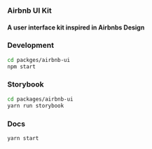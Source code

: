 ### Airbnb UI Kit
#### A user interface kit inspired in Airbnbs Design

### Development

```sh
cd packges/airbnb-ui
npm start
```

### Storybook
```sh
cd packages/airbnb-ui
yarn run storybook
```

### Docs
```sh
yarn start
```